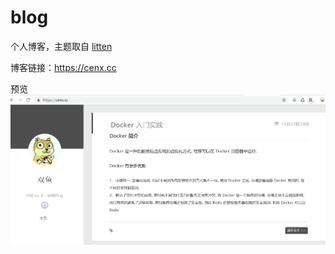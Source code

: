 # blog
个人博客，主题取自 [litten](http://litten.me)

博客链接：https://cenx.cc

预览
![博客主页](static/assets/博客主页.png)
